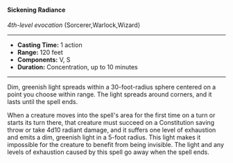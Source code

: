 #### Sickening Radiance
*4th-level evocation* (Sorcerer,Warlock,Wizard)
___
- **Casting Time:** 1 action
- **Range:** 120 feet
- **Components:** V, S
- **Duration:** Concentration, up to 10 minutes
---
Dim, greenish light spreads within a 30-foot-radius sphere centered on a point you choose within range. The light spreads around corners, and it lasts until the spell ends.

When a creature moves into the spell's area for the first time on a turn or starts its turn there, that creature must succeed on a Constitution saving throw or take 4d10 radiant damage, and it suffers one level of exhaustion and emits a dim, greenish light in a 5-foot radius. This light makes it impossible for the creature to benefit from being invisible. The light and any levels of exhaustion caused by this spell go away when the spell ends.